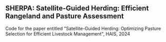 ## SHERPA: Satellite-Guided Herding: Efficient Rangeland and Pasture Assessment

Code for the paper entitled "Satellite-Guided Herding: Optimizing Pasture Selection for Efficient Livestock Management", HAIS, 2024

